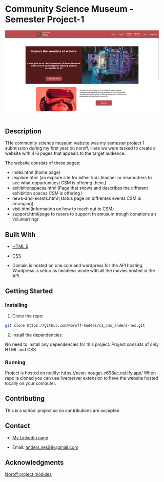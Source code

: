# Community Science Museum -Semester Project-1

![image](images/CSM-semester-project-1.png)

## Description

THe community science museum website was my semester project 1 submission during my first year on noroff,
Here we were tasked to create a website with 4-6 pages that appeals to the target audience.

The website consists of these pages:

- index.html (home page)
- lexplore.html (an explore site for either kids,teacher or researchers to see what oppurtunitiest CSM is offering them,)
- exhibitionspaces.html (Page that shows and describes the different exhibition spaces CSM is offering )
- news-and-events.html (status page on diffrentes events CSM is arranging)
- visit.html(information on how to reach out to CSM)
- support.html(page fo rusers to support th emusum trough donations an volunterring)

## Built With

- [HTML 5](https://developer.mozilla.org/en-US/docs/Web/HTML)
- [CSS](https://developer.mozilla.org/en-US/docs/Web/CSS)

- Domain is hosted on one.com and wordpress for the API hosting. Wordpress is setup as headless mode with all the movies hosted in the API.

## Getting Started

### Installing

1. Clone the repo:

```bash
git clone https://github.com/Noroff-Anders/ca_cms_anders-nes.git
```

2. Install the dependencies:

No need to install any dependencies for this project. Project consists of only HTML and CSS

### Running

Project is hosted on netlify:  https://neon-nougat-c698ac.netlify.app/
When repo is cloned you can use liverserver extension to have the website hosted locally on your computer.

## Contributing

This is a school project so no contributions are accepted.

## Contact

- [ My LinkedIn page](https://www.linkedin.com/feed/)

- Email: anders.nes98@gmail.com

## Acknowledgments

[Noroff project modules](https://lms.noroff.no/my/)